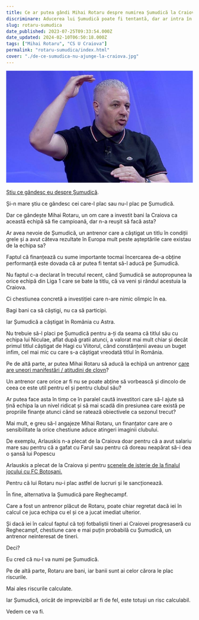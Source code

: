 ```yaml
---
title: Ce ar putea gândi Mihai Rotaru despre numirea Șumudică la Craiova
discriminare: Aducerea lui Șumudică poate fi tentantă, dar ar intra în conflict măcar cu o parte din ceea ce înseamnă finanțatorul oltenilor în fotbal
slug: rotaru-sumudica
date_published: 2023-07-25T09:33:54.000Z
date_updated: 2024-02-10T06:50:18.000Z
tags: ["Mihai Rotaru", "CS U Craiova"]
permalink: "rotaru-sumudica/index.html"
cover: "./de-ce-sumudica-nu-ajunge-la-craiova.jpg"
---
```


![Marius Șumudică invitat la Digi Sport](./de-ce-sumudica-nu-ajunge-la-craiova.jpg)

[Știu ce gândesc eu despre Șumudică](https://www.cameravar.ro/sumudica/).

Și-n mare știu ce gândesc cei care-l plac sau nu-l plac pe Șumudică.

Dar ce gândește Mihai Rotaru, un om care a investit bani la Craiova ca această echipă să fie campioană, dar n-a reușit să facă asta?

Ar avea nevoie de Șumudică, un antrenor care a câștigat un titlu în condiții grele și a avut câteva rezultate în Europa mult peste așteptările care existau de la echipa sa?

Faptul că finanțează cu sume importante tocmai încercarea de-a obține performanță este dovada că ar putea fi tentat să-l aducă pe Șumudică.

Nu faptul c-a declarat în trecutul recent, când Șumudică se autopropunea la orice echipă din Liga 1 care se bate la titlu, că va veni și rândul acestuia la Craiova.

Ci chestiunea concretă a investiției care n-are nimic olimpic în ea.

Bagi bani ca să câștigi, nu ca să participi.

Iar Șumudică a câștigat în România cu Astra.

Nu trebuie să-l placi pe Șumudică pentru a-ți da seama că titlul său cu echipa lui Niculae, aflat după gratii atunci, a valorat mai mult chiar și decât primul titlul câștigat de Hagi cu Viitorul, când constănțenii aveau un buget infim, cel mai mic cu care s-a câștigat vreodată titlul în România.

Pe de altă parte, ar putea Mihai Rotaru să aducă la echipă un antrenor [care are uneori manifestări / atitudini de clovn](https://www.cameravar.ro/de-ce-nu-sumudica/)?

Un antrenor care orice ar fi nu se poate abține să vorbească și dincolo de ceea ce este util pentru el și pentru clubul său?

Ar putea face asta în timp ce în paralel caută investitori care să-l ajute să țină echipa la un nivel ridicat și să mai scadă din presiunea care există pe propriile finanțe atunci când se ratează obiectivele ca sezonul trecut?

Mai mult, e greu să-l angajeze Mihai Rotaru, un finanțator care are o sensibilitate la orice chestiune aduce atingeri imaginii clubului.

De exemplu, Arlauskis n-a plecat de la Craiova doar pentru că a avut salariu mare sau pentru că a gafat cu Farul sau pentru că doreau neapărat să-i dea o șansă lui Popescu

Arlauskis a plecat de la Craiova și pentru [scenele de isterie de la finalul jocului cu FC Botoșani.](https://www.cameravar.ro/anticipare-situatie-craiova-petrolul/)

Pentru că lui Rotaru nu-i plac astfel de lucruri și le sancționează.

În fine, alternativa la Șumudică pare Reghecampf.

Care a fost un antrenor plăcut de Rotaru, poate chiar regretat dacă iei în calcul ce juca echipa cu el și ce a jucat imediat ulterior.

Și dacă iei în calcul faptul că toți fotbaliștii tineri ai Craiovei progresaseră cu Reghecampf, chestiune care e mai puțin  probabilă cu Șumudică, un antrenor neinteresat de tineri.

Deci?

Eu cred că nu-l va numi pe Șumudică.

Pe de altă parte, Rotaru are bani, iar banii sunt ai celor cărora le plac riscurile.

Mai ales riscurile calculate.

Iar Șumudică, oricât de imprevizibil ar fi de fel, este totuși un risc calculabil.

Vedem ce va fi.
